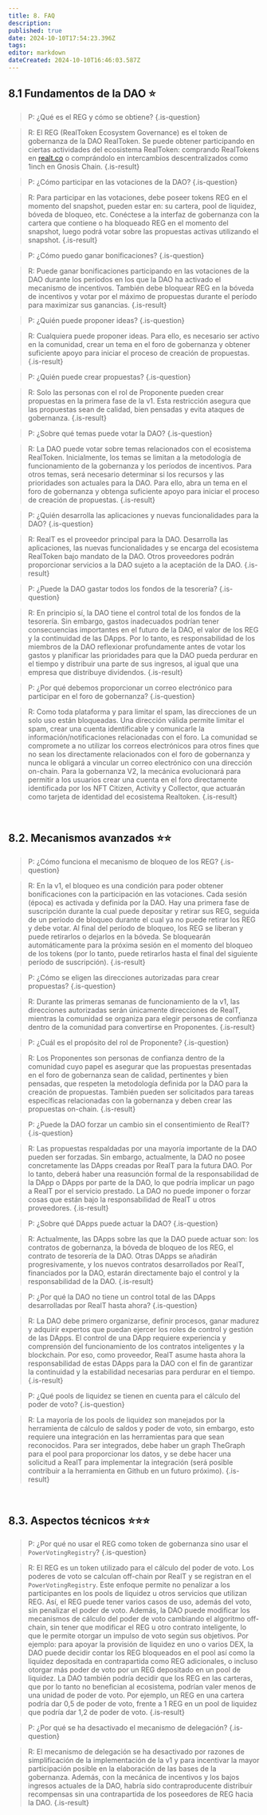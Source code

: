 ```yaml
---
title: 8. FAQ
description: 
published: true
date: 2024-10-10T17:54:23.396Z
tags: 
editor: markdown
dateCreated: 2024-10-10T16:46:03.587Z
---
```


## 8.1 Fundamentos de la DAO ⭐

> P: ¿Qué es el REG y cómo se obtiene?
> {.is-question}

> R: El REG (RealToken Ecosystem Governance) es el token de gobernanza de la DAO RealToken. Se puede obtener participando en ciertas actividades del ecosistema RealToken: comprando RealTokens en [realt.co](http://realt.co) o comprándolo en intercambios descentralizados como 1inch en Gnosis Chain.
> {.is-result}

> P: ¿Cómo participar en las votaciones de la DAO?
> {.is-question}

> R: Para participar en las votaciones, debe poseer tokens REG en el momento del snapshot, pueden estar en: su cartera, pool de liquidez, bóveda de bloqueo, etc. Conéctese a la interfaz de gobernanza con la cartera que contiene o ha bloqueado REG en el momento del snapshot, luego podrá votar sobre las propuestas activas utilizando el snapshot.
> {.is-result}

> P: ¿Cómo puedo ganar bonificaciones?
> {.is-question}

> R: Puede ganar bonificaciones participando en las votaciones de la DAO durante los períodos en los que la DAO ha activado el mecanismo de incentivos. También debe bloquear REG en la bóveda de incentivos y votar por el máximo de propuestas durante el período para maximizar sus ganancias.
> {.is-result}

> P: ¿Quién puede proponer ideas?
> {.is-question}

> R: Cualquiera puede proponer ideas. Para ello, es necesario ser activo en la comunidad, crear un tema en el foro de gobernanza y obtener suficiente apoyo para iniciar el proceso de creación de propuestas.
> {.is-result}

> P: ¿Quién puede crear propuestas?
> {.is-question}

> R: Solo las personas con el rol de Proponente pueden crear propuestas en la primera fase de la v1. Esta restricción asegura que las propuestas sean de calidad, bien pensadas y evita ataques de gobernanza.
> {.is-result}

> P: ¿Sobre qué temas puede votar la DAO?
> {.is-question}

> R: La DAO puede votar sobre temas relacionados con el ecosistema RealToken. Inicialmente, los temas se limitan a la metodología de funcionamiento de la gobernanza y los períodos de incentivos. Para otros temas, será necesario determinar si los recursos y las prioridades son actuales para la DAO. Para ello, abra un tema en el foro de gobernanza y obtenga suficiente apoyo para iniciar el proceso de creación de propuestas.
> {.is-result}

> P: ¿Quién desarrolla las aplicaciones y nuevas funcionalidades para la DAO?
> {.is-question}

> R: RealT es el proveedor principal para la DAO. Desarrolla las aplicaciones, las nuevas funcionalidades y se encarga del ecosistema RealToken bajo mandato de la DAO. Otros proveedores podrán proporcionar servicios a la DAO sujeto a la aceptación de la DAO.
> {.is-result}

> P: ¿Puede la DAO gastar todos los fondos de la tesorería?
> {.is-question}

> R: En principio sí, la DAO tiene el control total de los fondos de la tesorería. Sin embargo, gastos inadecuados podrían tener consecuencias importantes en el futuro de la DAO, el valor de los REG y la continuidad de las DApps. Por lo tanto, es responsabilidad de los miembros de la DAO reflexionar profundamente antes de votar los gastos y planificar las prioridades para que la DAO pueda perdurar en el tiempo y distribuir una parte de sus ingresos, al igual que una empresa que distribuye dividendos.
> {.is-result}

> P: ¿Por qué debemos proporcionar un correo electrónico para participar en el foro de gobernanza?
> {.is-question}

> R: Como toda plataforma y para limitar el spam, las direcciones de un solo uso están bloqueadas. Una dirección válida permite limitar el spam, crear una cuenta identificable y comunicarle la información/notificaciones relacionadas con el foro. La comunidad se compromete a no utilizar los correos electrónicos para otros fines que no sean los directamente relacionados con el foro de gobernanza y nunca le obligará a vincular un correo electrónico con una dirección on-chain. Para la gobernanza V2, la mecánica evolucionará para permitir a los usuarios crear una cuenta en el foro directamente identificada por los NFT Citizen, Activity y Collector, que actuarán como tarjeta de identidad del ecosistema Realtoken.
> {.is-result}

<br>

## 8.2. Mecanismos avanzados ⭐⭐

> P: ¿Cómo funciona el mecanismo de bloqueo de los REG?
> {.is-question}

> R: En la v1, el bloqueo es una condición para poder obtener bonificaciones con la participación en las votaciones. Cada sesión (época) es activada y definida por la DAO. Hay una primera fase de suscripción durante la cual puede depositar y retirar sus REG, seguida de un período de bloqueo durante el cual ya no puede retirar los REG y debe votar. Al final del período de bloqueo, los REG se liberan y puede retirarlos o dejarlos en la bóveda. Se bloquearán automáticamente para la próxima sesión en el momento del bloqueo de los tokens (por lo tanto, puede retirarlos hasta el final del siguiente período de suscripción).
> {.is-result}

> P: ¿Cómo se eligen las direcciones autorizadas para crear propuestas?
> {.is-question}

> R: Durante las primeras semanas de funcionamiento de la v1, las direcciones autorizadas serán únicamente direcciones de RealT, mientras la comunidad se organiza para elegir personas de confianza dentro de la comunidad para convertirse en Proponentes.
> {.is-result}

> P: ¿Cuál es el propósito del rol de Proponente?
> {.is-question}

> R: Los Proponentes son personas de confianza dentro de la comunidad cuyo papel es asegurar que las propuestas presentadas en el foro de gobernanza sean de calidad, pertinentes y bien pensadas, que respeten la metodología definida por la DAO para la creación de propuestas. También pueden ser solicitados para tareas específicas relacionadas con la gobernanza y deben crear las propuestas on-chain.
> {.is-result}

> P: ¿Puede la DAO forzar un cambio sin el consentimiento de RealT?
> {.is-question}

> R: Las propuestas respaldadas por una mayoría importante de la DAO pueden ser forzadas. Sin embargo, actualmente, la DAO no posee concretamente las DApps creadas por RealT para la futura DAO. Por lo tanto, deberá haber una reasunción formal de la responsabilidad de la DApp o DApps por parte de la DAO, lo que podría implicar un pago a RealT por el servicio prestado.
> La DAO no puede imponer o forzar cosas que están bajo la responsabilidad de RealT u otros proveedores.
> {.is-result}

> P: ¿Sobre qué DApps puede actuar la DAO?
> {.is-question}

> R: Actualmente, las DApps sobre las que la DAO puede actuar son: los contratos de gobernanza, la bóveda de bloqueo de los REG, el contrato de tesorería de la DAO. Otras DApps se añadirán progresivamente, y los nuevos contratos desarrollados por RealT, financiados por la DAO, estarán directamente bajo el control y la responsabilidad de la DAO.
> {.is-result}

> P: ¿Por qué la DAO no tiene un control total de las DApps desarrolladas por RealT hasta ahora?
> {.is-question}

> R: La DAO debe primero organizarse, definir procesos, ganar madurez y adquirir expertos que puedan ejercer los roles de control y gestión de las DApps. El control de una DApp requiere experiencia y comprensión del funcionamiento de los contratos inteligentes y la blockchain. Por eso, como proveedor, RealT asume hasta ahora la responsabilidad de estas DApps para la DAO con el fin de garantizar la continuidad y la estabilidad necesarias para perdurar en el tiempo.
> {.is-result}

> P: ¿Qué pools de liquidez se tienen en cuenta para el cálculo del poder de voto?
> {.is-question}

> R: La mayoría de los pools de liquidez son manejados por la herramienta de cálculo de saldos y poder de voto, sin embargo, esto requiere una integración en las herramientas para que sean reconocidos. Para ser integrados, debe haber un graph TheGraph para el pool para proporcionar los datos, y se debe hacer una solicitud a RealT para implementar la integración (será posible contribuir a la herramienta en Github en un futuro próximo).
> {.is-result}

<br>

## 8.3. Aspectos técnicos ⭐⭐⭐

> P: ¿Por qué no usar el REG como token de gobernanza sino usar el `PowerVotingRegistry`?
> {.is-question}

> R: El REG es un token utilizado para el cálculo del poder de voto. Los poderes de voto se calculan off-chain por RealT y se registran en el `PowerVotingRegistry`. Este enfoque permite no penalizar a los participantes en los pools de liquidez u otros servicios que utilizan REG. Así, el REG puede tener varios casos de uso, además del voto, sin penalizar el poder de voto. Además, la DAO puede modificar los mecanismos de cálculo del poder de voto cambiando el algoritmo off-chain, sin tener que modificar el REG u otro contrato inteligente, lo que le permite otorgar un impulso de voto según sus objetivos. Por ejemplo: para apoyar la provisión de liquidez en uno o varios DEX, la DAO puede decidir contar los REG bloqueados en el pool así como la liquidez depositada en contrapartida como REG adicionales, o incluso otorgar más poder de voto por un REG depositado en un pool de liquidez. La DAO también podría decidir que los REG en las carteras, que por lo tanto no benefician al ecosistema, podrían valer menos de una unidad de poder de voto. Por ejemplo, un REG en una cartera podría dar 0,5 de poder de voto, frente a 1 REG en un pool de liquidez que podría dar 1,2 de poder de voto.
> {.is-result}

> P: ¿Por qué se ha desactivado el mecanismo de delegación?
> {.is-question}

> R: El mecanismo de delegación se ha desactivado por razones de simplificación de la implementación de la v1 y para incentivar la mayor participación posible en la elaboración de las bases de la gobernanza. Además, con la mecánica de incentivos y los bajos ingresos actuales de la DAO, habría sido contraproducente distribuir recompensas sin una contrapartida de los poseedores de REG hacia la DAO.
> {.is-result}
